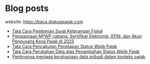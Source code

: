 # Blog posts

website: https://baca.diskusipajak.com

<!-- BLOG-POST-LIST:START -->
- [Tata Cara Pemberian Surat Keterangan Fiskal](https://baca.diskusipajak.com/tata-cara-pemberian-surat-keterangan-fiskal/)
- [Penggunaan NPWP cabang, Sertifikat Elektronik, EFIN, dan Akun Pengusaha Kena Pajak di 2025](https://baca.diskusipajak.com/penggunaan-npwp-cabang-sertifikat-elektronik-efin-dan-akun-pengusaha-kena-pajak-di-2025/)
- [Tata Cara Pencabutan Penetapan Status Wajib Pajak](https://baca.diskusipajak.com/tata-cara-pencabutan-penetapan-status-wajib-pajak/)
- [Tata Cara Perubahan Data atas Penambahan Status Wajib Pajak](https://baca.diskusipajak.com/tata-cara-perubahan-data-atas-penambahan-status-wajib-pajak/)
- [Pentingnya menjaga kerahasiaan data pribadi dalam konteks pajak](https://baca.diskusipajak.com/pentingnya-menjaga-kerahasiaan-data-pribadi-dalam-konteks-pajak/)
<!-- BLOG-POST-LIST:END -->

<!--
**kelaspajak/kelaspajak** is a ✨ _special_ ✨ repository because its `README.md` (this file) appears on your GitHub profile.

Here are some ideas to get you started:

- 🔭 I’m currently working on ...
- 🌱 I’m currently learning ...
- 👯 I’m looking to collaborate on ...
- 🤔 I’m looking for help with ...
- 💬 Ask me about ...
- 📫 How to reach me: ...
- 😄 Pronouns: ...
- ⚡ Fun fact: ...
-->
